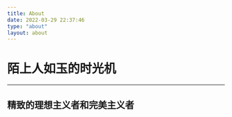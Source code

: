 ```yaml
---
title: About
date: 2022-03-29 22:37:46
type: "about"
layout: about
---
```




# 陌上人如玉的时光机

---
精致的理想主义者和完美主义者
---

